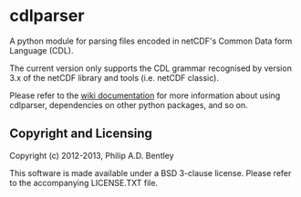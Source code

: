 cdlparser
=========

A python module for parsing files encoded in netCDF's Common Data form Language (CDL).

The current version only supports the CDL grammar recognised by version 3.x of the
netCDF library and tools (i.e. netCDF classic).

Please refer to the [wiki documentation](https://github.com/rockdoc/cdlparser/wiki)
for more information about using cdlparser, dependencies on other python packages, and so on.

Copyright and Licensing
-----------------------

Copyright (c) 2012-2013, Philip A.D. Bentley

This software is made available under a BSD 3-clause license.
Please refer to the accompanying LICENSE.TXT file.
